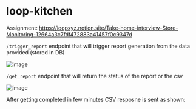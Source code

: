 # loop-kitchen

Assignment: https://loopxyz.notion.site/Take-home-interview-Store-Monitoring-12664a3c7fdf472883a41457f0c9347d

`/trigger_report` endpoint that will trigger report generation from the data provided (stored in DB)

![image](https://github.com/kuspia/loop-kitchen/assets/63403330/e1656a03-b4a5-4d3d-b7db-60f19335874e)

`/get_report` endpoint that will return the status of the report or the csv

![image](https://github.com/kuspia/loop-kitchen/assets/63403330/0b2c7dd2-2432-40a0-86df-dfa8105da25b)

After getting completed in few minutes CSV resposne is sent as shown:
